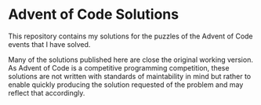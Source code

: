 # Advent of Code Solutions
This repository contains my solutions for the puzzles of the Advent of Code
events that I have solved.

Many of the solutions published here are close the original working version.
As Advent of Code is a competitive programming competition, these solutions
are not written with standards of maintability in mind but rather to enable
quickly producing the solution requested of the problem and may reflect that
accordingly.
